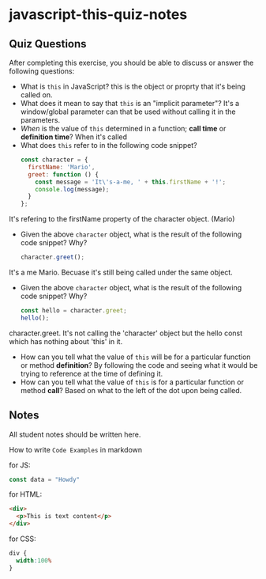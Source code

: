 # javascript-this-quiz-notes

## Quiz Questions

After completing this exercise, you should be able to discuss or answer the following questions:

- What is `this` in JavaScript?
this is the object or proprty that it's being called on.
- What does it mean to say that `this` is an "implicit parameter"?
It's a window/global parameter can that be used without calling it in the parameters.
- _When_ is the value of `this` determined in a function; **call time** or **definition time**?
When it's called
- What does `this` refer to in the following code snippet?
    ```js
    const character = {
      firstName: 'Mario',
      greet: function () {
        const message = 'It\'s-a-me, ' + this.firstName + '!';
        console.log(message);
      }
    };
    ```
It's refering to the firstName property of the character object. (Mario)
- Given the above `character` object, what is the result of the following code snippet? Why?
    ```js
    character.greet();
    ```
It's a me Mario. Becuase it's still being called under the same object.
- Given the above `character` object, what is the result of the following code snippet? Why?
    ```js
    const hello = character.greet;
    hello();
    ```
character.greet. It's not calling the 'character' object but the hello const which has nothing about 'this' in it.
- How can you tell what the value of `this` will be for a particular function or method **definition**?
By following the code and seeing what it would be trying to reference at the time of defining it.
- How can you tell what the value of `this` is for a particular function or method **call**?
Based on what to the left of the dot upon being called.

## Notes

All student notes should be written here.


How to write `Code Examples` in markdown

for JS:
```javascript
const data = "Howdy"
```

for HTML:
```html
<div>
  <p>This is text content</p>
</div>
```

for CSS:
```css
div {
  width:100%
}
```
